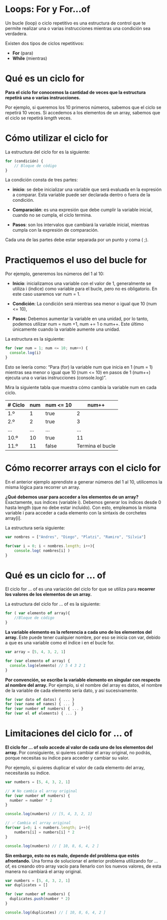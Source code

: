 # Loops: For y For...of

Un bucle (loop) o ciclo repetitivo es una estructura de control que te permite realizar una o varias instrucciones mientras una condición sea verdadera.

Existen dos tipos de ciclos repetitivos:

* **For** (para)
* **While** (mientras)

# Qué es un ciclo for

**Para el ciclo for conocemos la cantidad de veces que la estructura repetirá una o varias instrucciones.**

Por ejemplo, si queremos los 10 primeros números, sabemos que el ciclo se repetirá 10 veces. Si accedemos a los elementos de un array, sabemos que el ciclo se repetirá *length* veces.

# Cómo utilizar el ciclo for
La estructura del ciclo for es la siguiente:

```js
for (condición) {
    // Bloque de código
}
```

La condición consta de tres partes:

* **inicio**: se debe inicializar una variable que será evaluada en la expresión a comparar. Esta variable puede ser declarada dentro o fuera de la condición.

* **Comparación**: es una expresión que debe cumplir la variable inicial, cuando no se cumpla, el ciclo termina.

* **Pasos**: son los intervalos que cambiará la variable inicial, mientras cumpla con la expresión de comparación.

Cada una de las partes debe estar separada por un punto y coma ( ;).

# Practiquemos el uso del bucle for
Por ejemplo, generemos los números del 1 al 10:

* **Inicio**: inicializamos una variable con el valor de 1, generalmente se utiliza i (índice) como variable para el bucle, pero no es obligatorio. En este caso usaremos var num = 1.

* **Condición**: La condición será mientras sea menor o igual que 10 (num <= 10),

* **Pasos**: Debemos aumentar la variable en una unidad, por lo tanto, podemos utilizar num = num +1, num += 1 o num++. Este último únicamente cuando la variable aumente una unidad.

La estructura es la siguiente:

```js
for (var num = 1; num <= 10; num++) {
  console.log(i)
}
```

Esto se leería como: “Para (for) la variable num que inicia en 1 (num = 1) mientras sea menor o igual que 10 (num <= 10) en pasos de 1 (num++) ejecuta una o varias instrucciones (console.log)”.

Mira la siguiente tabla que muestra cómo cambia la variable num en cada ciclo.

| # Ciclo | num | num <= 10 | num++ |
|----------|----------|----------| ----------|
| 1.º    | 1  | true   | 2   |
| 2.º    | 2   | true   | 3   |
| …    | …   | …   | …   |
| 10.º | 10  |true  |11  |
| 11.º | 11  | false | Termina el bucle |

# Cómo recorrer arrays con el ciclo for
En el anterior ejemplo aprendiste a generar números del 1 al 10, utilicemos la misma lógica para recorrer un array.

**¿Qué debemos usar para acceder a los elementos de un array?** Exactamente, sus índices (variable i). Debemos generar los índices desde 0 hasta length (que no debe estar incluido). Con esto, empleamos la misma variable i para acceder a cada elemento con la sintaxis de corchetes array[i].

La estructura sería siguiente:

```js
var nombres = ["Andres", "Diego", "Platzi", "Ramiro", "Silvia"]

for(var i = 0; i < nombres.length; i++){
    console.log( nombres[i] )
}
```

# Qué es un ciclo for … of
El ciclo for ... of es una variación del ciclo for que se utiliza para **recorrer los valores de los elementos de un array.**

La estructura del ciclo for ... of es la siguiente:

```js
for ( var elemento of array){
    //Bloque de código
}
```

**La variable elemento es la referencia a cada uno de los elementos del array.** Este puede tener cualquier nombre, por eso se inicia con var, debido a que es una variable como el índice i en el bucle for.

```js
var array = [5, 4, 3, 2, 1]

for (var elemento of array) {
  console.log(elemento) // 5 4 3 2 1
}
```
**Por convención, se escribe la variable elemento en singular con respecto al nombre del array.** Por ejemplo, si el nombre del array es datos, el nombre de la variable de cada elemento sería dato, y así sucesivamente.

```js
for (var dato of datos) { ... }
for (var name of names) { ... }
for (var number of numbers) { ... }
for (var el of elements) { ... }
```

# Limitaciones del ciclo for … of

**El ciclo for ... of solo accede al valor de cada uno de los elementos del array.** Por consiguiente, si quieres cambiar el array original, no podrás, porque necesitas su índice para acceder y cambiar su valor.

Por ejemplo, si quieres duplicar el valor de cada elemento del array, necesitarás su índice.

```js
var numbers = [5, 4, 3, 2, 1]

// ❌ No cambia el array original
for (var number of numbers) {
  number = number * 2
}

console.log(numbers) // [5, 4, 3, 2, 1]

// ✅ Cambia el array original
for(var i=0; i < numbers.length; i++){
    numbers[i] = numbers[i] * 2
}

console.log(numbers) // [ 10, 8, 6, 4, 2 ]
```

**Sin embargo, esto no es malo, depende del problema que estés afrontando.** Una forma de solucionar el anterior problema utilizando for ... of, es creando otro array vacío para llenarlo con los nuevos valores, de esta manera no cambiará el array original.

```js
var numbers = [5, 4, 3, 2, 1]
var duplicates = []

for (var number of numbers) {
  duplicates.push(number * 2)
}

console.log(duplicates) // [ 10, 8, 6, 4, 2 ]
```
